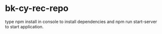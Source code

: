 # bk-cy-rec-repo


type npm install in console to install dependencies and npm run start-server to start application.